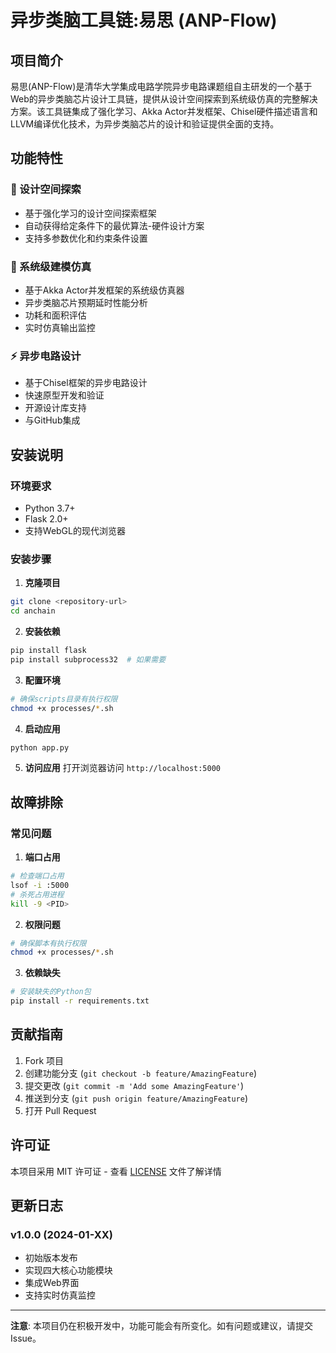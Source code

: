 # 异步类脑工具链:易思 (ANP-Flow)

## 项目简介

易思(ANP-Flow)是清华大学集成电路学院异步电路课题组自主研发的一个基于Web的异步类脑芯片设计工具链，提供从设计空间探索到系统级仿真的完整解决方案。该工具链集成了强化学习、Akka Actor并发框架、Chisel硬件描述语言和LLVM编译优化技术，为异步类脑芯片的设计和验证提供全面的支持。



## 功能特性

### 🧠 设计空间探索
- 基于强化学习的设计空间探索框架
- 自动获得给定条件下的最优算法-硬件设计方案
- 支持多参数优化和约束条件设置

### 🔬 系统级建模仿真
- 基于Akka Actor并发框架的系统级仿真器
- 异步类脑芯片预期延时性能分析
- 功耗和面积评估
- 实时仿真输出监控

### ⚡ 异步电路设计
- 基于Chisel框架的异步电路设计
- 快速原型开发和验证
- 开源设计库支持
- 与GitHub集成

## 安装说明

### 环境要求
- Python 3.7+
- Flask 2.0+
- 支持WebGL的现代浏览器

### 安装步骤

1. **克隆项目**
```bash
git clone <repository-url>
cd anchain
```

2. **安装依赖**
```bash
pip install flask
pip install subprocess32  # 如果需要
```

3. **配置环境**
```bash
# 确保scripts目录有执行权限
chmod +x processes/*.sh
```

4. **启动应用**
```bash
python app.py
```

5. **访问应用**
打开浏览器访问 `http://localhost:5000`

## 故障排除

### 常见问题

1. **端口占用**
```bash
# 检查端口占用
lsof -i :5000
# 杀死占用进程
kill -9 <PID>
```

2. **权限问题**
```bash
# 确保脚本有执行权限
chmod +x processes/*.sh
```

3. **依赖缺失**
```bash
# 安装缺失的Python包
pip install -r requirements.txt
```

## 贡献指南

1. Fork 项目
2. 创建功能分支 (`git checkout -b feature/AmazingFeature`)
3. 提交更改 (`git commit -m 'Add some AmazingFeature'`)
4. 推送到分支 (`git push origin feature/AmazingFeature`)
5. 打开 Pull Request

## 许可证

本项目采用 MIT 许可证 - 查看 [LICENSE](LICENSE) 文件了解详情

## 更新日志

### v1.0.0 (2024-01-XX)
- 初始版本发布
- 实现四大核心功能模块
- 集成Web界面
- 支持实时仿真监控

---

**注意**: 本项目仍在积极开发中，功能可能会有所变化。如有问题或建议，请提交Issue。
